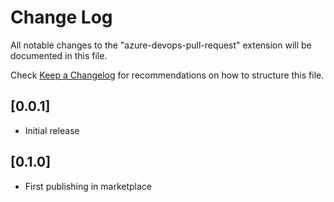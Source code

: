 # Change Log

All notable changes to the "azure-devops-pull-request" extension will be documented in this file.

Check [Keep a Changelog](http://keepachangelog.com/) for recommendations on how to structure this file.

## [0.0.1]

- Initial release

## [0.1.0]

- First publishing in marketplace
